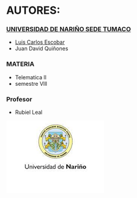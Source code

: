 # AUTORES: 

### [UNIVERSIDAD DE NARIÑO SEDE TUMACO](https://www.udenar.edu.co/) 
- [Luis Carlos Escobar](https://github.com/LuisKrlos27) 
- Juan David Quiñones 

### MATERIA
- Telematica ll
- semestre Vlll

### Profesor
- Rubiel Leal

![Logo Udenar](Image/logo.jpeg)